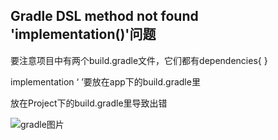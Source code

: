 ## Gradle DSL method not found 'implementation()'问题

要注意项目中有两个build.gradle文件，它们都有dependencies{ }

implementation ‘ ’要放在app下的build.gradle里

放在Project下的build.gradle里导致出错

![gradle图片](https://github.com/fzu221801328/Pictures/blob/master/files/Gradle.png?raw=true) 






